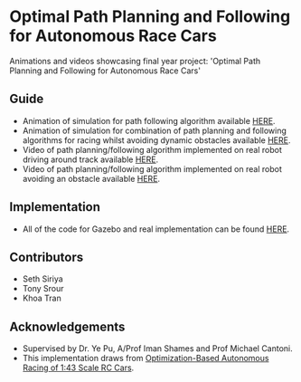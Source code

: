 # Optimal Path Planning and Following for Autonomous Race Cars
Animations and videos showcasing final year project: 'Optimal Path Planning and Following for Autonomous Race Cars'

## Guide
 * Animation of simulation for path following algorithm available [HERE](https://github.com/khewkhem/autonomous-race-cars/blob/master/path-following-simulation.gif).
 * Animation of simulation for combination of path planning and following algorithms for racing whilst avoiding dynamic obstacles available [HERE](https://github.com/khewkhem/autonomous-race-cars/blob/master/path-planning-following-simulation.gif).
 * Video of path planning/following algorithm implemented on real robot driving around track available [HERE](https://github.com/khewkhem/autonomous-race-cars/blob/master/drive-around-track-implementation.mp4).
 * Video of path planning/following algorithm implemented on real robot avoiding an obstacle available [HERE](https://github.com/khewkhem/autonomous-race-cars/blob/master/collision-avoidance-implementation.mp4).
 
## Implementation
 * All of the code for Gazebo and real implementation can be found [HERE](https://github.com/tsrour/aionr6-mpc-ros).

## Contributors
 * Seth Siriya
 * Tony Srour
 * Khoa Tran

## Acknowledgements
 * Supervised by Dr. Ye Pu, A/Prof Iman Shames and Prof Michael Cantoni.
 * This implementation draws from [Optimization-Based Autonomous Racing of 1:43 Scale RC Cars](https://arxiv.org/abs/1711.07300).

